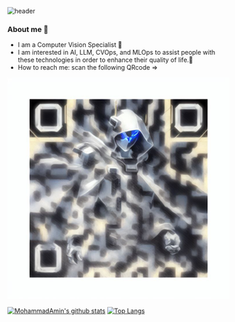 ![header](https://capsule-render.vercel.app/api?type=waving&color=gradient&height=300&section=header&text=Hi%20I'm%20Mohammad%20Amin%20Dehmolaee&fontSize=40&animation=scaleIn&fontAlignY=38&desc=Computer%20Vision%20Specialist%20&descAlignY=51&descAlign=62)

### About me :rocket:
- I am a Computer Vision Specialist 🤖
- I am interested in AI, LLM, CVOps, and MLOps to assist people with these technologies in order to enhance their quality of life.🏩
- How to reach me: scan the following QRcode =>
<p align="center">
<img src="photo_۲۰۲۳-۰۶-۲۷_۱۷-۰۳-۳۴.jpg" alt="QRcode" width="500" height="500"/>
<img

-------------------------------------------------------------------------------------------------------------------------------------------------

[![MohammadAmin's github stats](https://github-readme-stats.vercel.app/api?username=MohammadAminDHM&theme=dark)](https://github.com/anuraghazra/github-readme-stats)
[![Top Langs](https://github-readme-stats.vercel.app/api/top-langs/?username=MohammadAminDHM&layout=compact&theme=dark)](https://github.com/anuraghazra/github-readme-stats)
